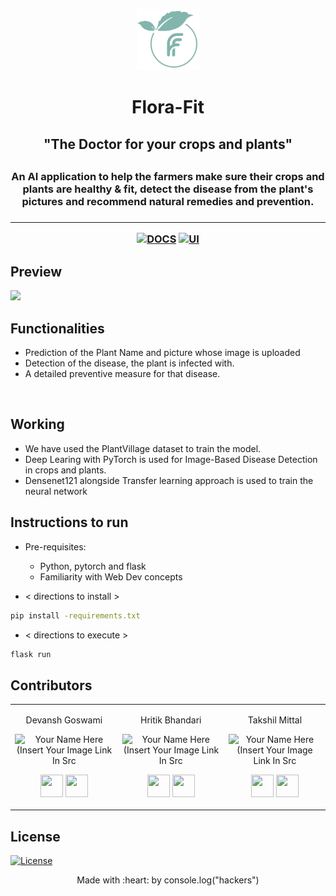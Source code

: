 <p align="center">
<a href="https://florafit.herokuapp.com">
	<img src="./fficon.png" width=20%/>
</a>
	<h1 align="center"> Flora-Fit </h1>
    <h2 align="center"> "The Doctor for your crops and plants" <h2>
	<h3 align="center"> An AI application to help the farmers make sure their crops and plants are healthy & fit, detect the disease from the plant's pictures and recommend natural remedies and prevention.  <h3>
</p>

---
<div align="center">

[![DOCS](https://img.shields.io/badge/Documentation-see%20docs-green?style=flat-square&logo=appveyor)](INSERT_LINK_FOR_DOCS_HERE) 
  [![UI ](https://img.shields.io/badge/User%20Interface-Link%20to%20UI-orange?style=flat-square&logo=appveyor)](https://florafit.herokuapp.com)

</div>

## Preview
<img src="./FloraFit.gif">
  


## Functionalities

- Prediction of the Plant Name and picture whose image is uploaded
- Detection of the disease, the plant is infected with.
-  A detailed preventive measure for that disease.

<br>

## Working

- We have used the PlantVillage dataset to train the model.
- Deep Learing with PyTorch is used for Image-Based Disease Detection in crops and plants.
- Densenet121 alongside Transfer learning approach is used to train the neural network


## Instructions to run

* Pre-requisites:
	-  Python, pytorch and flask
	-  Familiarity with Web Dev concepts

* < directions to install > 
```bash
pip install -requirements.txt
```

* < directions to execute >

```bash
flask run
```

## Contributors

<table>
<tr align="center">


<td>

Devansh Goswami

<p align="center">
<img src = "https://media-exp1.licdn.com/dms/image/C4E03AQGzUvURMBMQxA/profile-displayphoto-shrink_400_400/0?e=1609977600&v=beta&t=AYKL0zIGNfOJFIEUg9yNs-oCSa19mEjhC2J1GgXS-6o"  height="120" alt="Your Name Here (Insert Your Image Link In Src">
</p>
<p align="center">
<a href = "https://github.com/person1"><img src = "http://www.iconninja.com/files/241/825/211/round-collaboration-social-github-code-circle-network-icon.svg" width="36" height = "36"/></a>
<a href = "https://www.linkedin.com/in/person1">
<img src = "http://www.iconninja.com/files/863/607/751/network-linkedin-social-connection-circular-circle-media-icon.svg" width="36" height="36"/>
</a>
</p>
</td>


<td>

Hritik Bhandari

<p align="center">
<img src = "https://media-exp1.licdn.com/dms/image/C5603AQFIzlrt5yQMrw/profile-displayphoto-shrink_400_400/0?e=1609977600&v=beta&t=vXRPLKsWNyJ87sDG5dx8SFXq85unWzfBOehwgnWALpc"  height="120" alt="Your Name Here (Insert Your Image Link In Src">
</p>
<p align="center">
<a href = "https://github.com/person2"><img src = "http://www.iconninja.com/files/241/825/211/round-collaboration-social-github-code-circle-network-icon.svg" width="36" height = "36"/></a>
<a href = "https://www.linkedin.com/in/person2">
<img src = "http://www.iconninja.com/files/863/607/751/network-linkedin-social-connection-circular-circle-media-icon.svg" width="36" height="36"/>
</a>
</p>
</td>



<td>

Takshil Mittal

<p align="center">
<img src = "https://media-exp1.licdn.com/dms/image/C4E03AQEqnA23ZbmSSw/profile-displayphoto-shrink_400_400/0?e=1609977600&v=beta&t=g-qqC6ccq4RxJ0GuuRpRsMY1jyGCwiMQuee2rFKRpB8"  height="120" alt="Your Name Here (Insert Your Image Link In Src">
</p>
<p align="center">
<a href = "https://github.com/person3"><img src = "http://www.iconninja.com/files/241/825/211/round-collaboration-social-github-code-circle-network-icon.svg" width="36" height = "36"/></a>
<a href = "https://www.linkedin.com/in/person3">
<img src = "http://www.iconninja.com/files/863/607/751/network-linkedin-social-connection-circular-circle-media-icon.svg" width="36" height="36"/>
</a>
</p>
</td>
</tr>
  </table>
  
## License
[![License](http://img.shields.io/:license-mit-blue.svg?style=flat-square)](http://badges.mit-license.org)

<p align="center">
	Made with :heart: by console.log("hackers")
</p>


